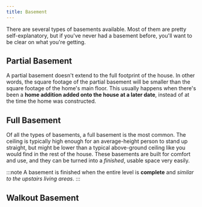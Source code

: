 ```yaml
---
title: Basement
---
```


There are several types of basements available. Most of them are pretty self-explanatory,
but if you've never had a basement before, you'll want to be clear on what you're getting.

## Partial Basement

A partial basement doesn't extend to the full footprint of the house.
In other words, the square footage of the partial basement will be
smaller than the square footage of the home's main floor.
This usually happens when there's been a **home addition added onto the
house at a later date**, instead of at the time the home was constructed.

## Full Basement

Of all the types of basements, a full basement is the most common.
The ceiling is typically high enough for an average-height person to stand up straight,
but might be lower than a typical above-ground ceiling like you would find in the rest of the house.
These basements are built for comfort and use, and they can be turned into a _finished_, usable space very easily.

:::note
A basement is finished when the entire level is **complete** and _similar to the upstairs living areas_.
:::

## Walkout Basement
